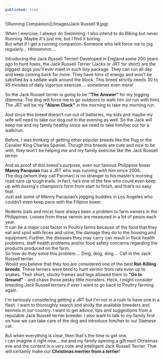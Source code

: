 ```yaml
---
published: true
---
```

![Running Companion](/images/Jack Russell 9.jpg)

When I exercise, I always do Swimming. I also intend to do Biking but never Running. Maybe it's just me, but I find it boring.   
But what if I get a running companion. Someone who will force me to jog regularly... Hhhmmmm....

Introducing the Jack Russell Terrier! Developed in England some 200 years ago to hunt foxes, the Jack Russell Terrier (Jacks or JRT for short) are the biggest dogs you'll ever meet in such tiny package. They can run all day and keep coming back for more. They have tons of energy and won't be satisfied by a sedate walk around the block. This breed strictly needs 30 to 45 minutes of daily vigorous exercise.... sometimes even more!

So the Jack Russell terrier is going to be **"The Answer"** for my jogging dilemma. The dog will force me to go outdoors to walk him (or run with him). The JRT will be my **"Alarm Clock"** in the morning to take my  morning run.

And since this breed doesn't run out of batteries, my kids and maybe my wife will need to take our dog out in the evening as well. So the Jack will keep me and my family healthy since we need to take him/her out for a walk/run.

Before, I was thinking of getting other popular breeds like the Pug or the Cavalier King Charles Spaniel. Though this breeds are cute and nice to be with, they won't be helping me and my family exercise like the Jack Russell terrier.

And as proof of this breed's purpose, even our famous Philippine boxer **Manny Pacquiao** has a JRT who was running with him since 2006.   
The dog (whom they call Pacman) is no stranger to his master’s morning road runs up tough trails. In fact, he’s one of the few who could even keep up with boxing's champion’s form from start to finish, and that’s no easy feat.   
Just ask some of Manny Pacquiao’s jogging buddies in Los Angeles who couldn’t even keep pace with the Filipino boxer.

Rodents (rats and mice) have always been a problem to farm owners in the Philippines. Losses from these vermin are measured in a lot of pesos each year.   
It can be a major cost factor in Poultry farms because of the food that they eat and spoil with feces and urine, the damage they do to the housing and equipment. Further, the diseases they may carry can result in flock health problems, staff health problems and/or food safety concerns regarding the products produced on the farm.   
So how do they solve this problem.... Ding, ding, ding.... Call in the Jack Russell terrier.   
Would you believe that they too are considered one of the best **Rat-Killing breeds**. These terriers were bred to hunt vermin from rats even up to snakes. Their short, stocky frames and legs allowed them to **"Go to Ground"** - and chase those pesky little monsters.
Heck, I might consider breeding Jack Russell terriers if ever I want to go back to Poultry farming again. 

I'm seriously considering getting a JRT but I'm not in a rush to have one in a flash. I want to thoroughly search and study the available breeders and kennels in our country. I want to get advice, tips and suggestions from a reputable Jack Russell terrier breeder. I also want to talk to my family first on how we can take care of the dog and introduce him/her to our Siamese cat.   

But when everything is clear, then that's the time to get one.   
I can imagine it right now... me and my family opening a gift next Christmas eve and the content is a very cute and intelligent Jack Russell Terrier. 
That will certainly make our **Christmas merrier from a terrier**!
